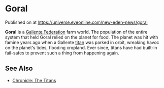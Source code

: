 # Goral
Published on  at https://universe.eveonline.com/new-eden-news/goral

**Goral** is a [Gallente Federation](4bufc5OaK80rlo20Pez6gK) farm world. The population of the entire system that held Goral relied on the planet for food. The planet was hit with famine years ago when a Gallente [titan](XH5ZPvSBGGIStAEWqWHOl) was parked in orbit, wreaking havoc on the planet's tides, flooding cropland. Ever since, titans have had built-in fail-safes to prevent such a thing from happening again.

See Also
--------
-   [Chronicle: The Titans](6LOggD4Oge1IqMTxr438pB)
